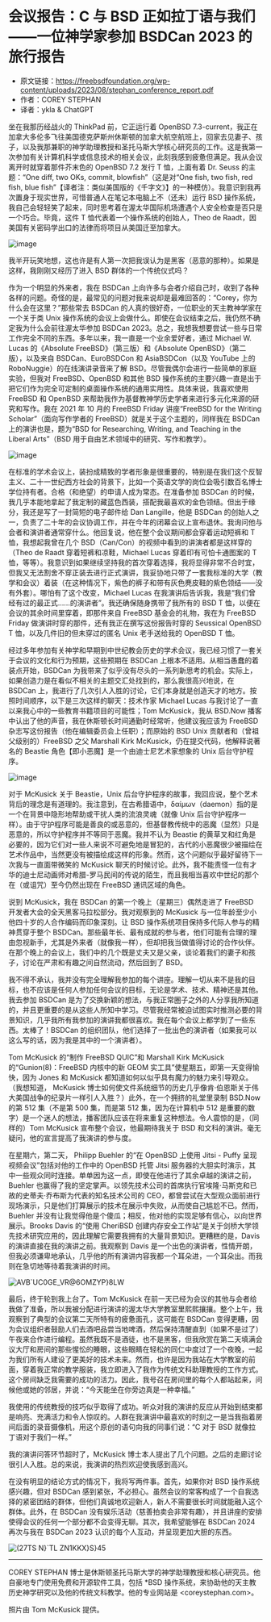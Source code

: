 # 会议报告：C 与 BSD 正如拉丁语与我们——一位神学家参加 BSDCan 2023 的旅行报告

- 原文链接：<https://freebsdfoundation.org/wp-content/uploads/2023/08/stephan_conference_report.pdf>
- 作者：COREY STEPHAN
- 译者：ykla & ChatGPT

坐在我那历经战火的 ThinkPad 前，它正运行着 OpenBSD 7.3-current，我正在加拿大多伦多飞往美国德克萨斯州休斯顿的加拿大航空航班上，回家去见妻子、孩子，以及我那兼职的神学助理教授和圣托马斯大学核心研究员的工作。这是我第一次参加有关计算机科学或信息技术的相关会议，此刻我感到疲惫但满足。我从会议离开时就穿着那件芥末色的 OpenBSD 7.2 发行 T 恤，上面有着 Dr. Seuss 的主题：“One diff, two OKs, commit, blowfish”（这是对“One fish, two fish, red fish, blue fish”【译者注：类似美国版的《千字文》】的一种模仿）。我意识到我再次置身于现实世界，可惜普通人在笔记本电脑上不（还未）运行 BSD 操作系统，我自己会轻轻笑了起来，同时思考着在渥太华国际机场遭遇个人安全检查是否只是一个巧合。毕竟，这件 T 恤代表着一个操作系统的创始人，Theo de Raadt，因美国有关密码学出口的法律而将项目从美国迁至加拿大。

![image](https://github.com/FreeBSD-Ask/freebsd-journal-cn/assets/10327999/a2bda8be-bc86-45d0-945d-7883d255da25)

我半开玩笑地想，这也许是有人第一次把我误认为是黑客（恶意的那种）。如果是这样，我刚刚又经历了进入 BSD 群体的一个传统仪式吗？

作为一个明显的外来者，我在 BSDCan 上向许多与会者介绍自己时，收到了各种各样的问题。奇怪的是，最常见的问题对我来说却是最难回答的：“Corey，你为什么会在这里？”那些常去 BSDCan 的人真的很好奇，一位职业的天主教神学家在一个关于类 Unix 操作系统的会议上会做什么。即使在会议结束之后，我仍然不确定我为什么会前往渥太华参加 BSDCan 2023。总之，我想我想要尝试一些与日常工作完全不同的东西。多年以来，我一直是一个业余爱好者，通过 Michael W. Lucas 的《Absolute FreeBSD》（第三版）和《Absolute OpenBSD》（第二版），以及来自 BSDCan、EuroBSDCon 和 AsiaBSDCon（以及 YouTube 上的 RoboNuggie）的在线演讲录音来了解 BSD。尽管我偶尔会进行一些简单的家庭实验，但我对 FreeBSD、OpenBSD 和其他 BSD 操作系统的主要兴趣一直是出于把它们作为完全可定制的桌面操作系统的通用实用性。具体来说，我喜欢使用 FreeBSD 和 OpenBSD 来帮助我作为基督教神学历史学者来进行多元化来源的研究和写作。我在 2021 年 10 月的 FreeBSD Friday 讲座“FreeBSD for the Writing Scholar”（面向写作学者的 FreeBSD）就是关于这个主题的，同样我在 BSDCan 上的演讲也是，题为“BSD for Researching, Writing, and Teaching in the Liberal Arts”（BSD 用于自由艺术领域中的研究、写作和教学）。

![image](https://github.com/FreeBSD-Ask/freebsd-journal-cn/assets/10327999/b522a335-56b5-433f-a18c-1de23d482424)

在标准的学术会议上，装扮成精致的学者形象是很重要的，特别是在我们这个反智主义、二十一世纪西方社会的背景下，比如一个英语文学的岗位会吸引数百名博士学位持有者。合格（和绝望）的申请人成为常态。在准备参加 BSDCan 的时候，我几乎本能地拿起了我定制的藏蓝色西装，搭配我最喜欢的金色领结。但出于缘分，我还是写了一封简短的电子邮件给 Dan Langille，他是 BSDCan 的创始人之一，负责了二十年的会议协调工作，并在今年的闭幕会议上宣布退休。我询问他与会者和演讲者通常穿什么。他回复说，他在整个会议期间都会穿着运动短裤和 T 恤，我想起我曾在几个 BSD（Can/Con）的视频中看到的讲演者都是这样穿的（Theo de Raadt 穿着短裤和凉鞋，Michael Lucas 穿着印有可怕卡通图案的 T 恤，等等）。我意识到如果继续坚持我的首次穿着选择，我将显得非常不合时宜，但我又无法割舍不穿正装去进行正式演讲，我妥协地只带了一套我标准的大学（教学和会议）着装（在这种情况下，紫色的裤子和带有灰色麂皮鞋的紫色领结——没有外套）。哪怕有了这个改变，Michael Lucas 在我演讲后告诉我，我是“我们曾经有过的最正式……的演讲者”。我还确保随身携带了我所有的 BSD T 恤，以便在会议的其余时间里穿着，即那件来自 FreeBSD 基金会的礼物，我在为 FreeBSD Friday 做演讲时穿的那件，还有我正在撰写这份报告时穿的 Seussical OpenBSD T 恤，以及几件旧的但未穿过的匿名 Unix 老手送给我的 OpenBSD T 恤。

经过多年参加有关神学和早期到中世纪教会历史的学术会议，我已经习惯了一套关于会议的文化和行为预期，这些预期在 BSDCan 上根本不适用。从相当愚蠢的着装点开始，BSDCan 为我带来了似乎没有尽头的一系列新思考的机会。实际上，如果创造力是在看似不相关的主题交汇处找到的，那么我很高兴地说，在 BSDCan 上，我进行了几次引人入胜的讨论，它们本身就是创造天才的地方。按照时间顺序，以下是三次这样的聊天：技术作家 Michael Lucas 与我讨论了一直以来我心中的一些教育书籍项目的可能性；Tom McKusick，我从 BSD.Now 播客中认出了他的声音，我在休斯顿长时间通勤时经常听，他建议我应该为 FreeBSD 杂志写这份报告（他在编辑委员会上任职）；而原始的 BSD Unix 贡献者和（曾祖父级别的）FreeBSD 之父 Marshall Kirk McKusick，仍在提交代码，他解释说著名的 Beastie 角色【即小恶魔】是一个由迪士尼艺术家想象的 Unix 后台守护程序。

![image](https://github.com/FreeBSD-Ask/freebsd-journal-cn/assets/10327999/10500b8f-4ea9-4d6e-a188-12d24095dbff)

对于 McKusick 关于 Beastie，Unix 后台守护程序的故事，我回应说，整个艺术背后的理念是有道理的。我注意到，在古希腊语中，δαίμων（daemon）指的是一个在背景中隐形地帮助或干扰人类的流浪灵魂（就像 Unix 后台守护程序一样）。由于守护程序可能是善良的或恶意的，但基督教传统中的恶魔（显然）只是恶意的，所以守护程序并不等同于恶魔。我并不认为 Beastie 的黄草叉和红角是必要的，因为它们对一些人来说不可避免地是冒犯的，古代的小恶魔很少被描绘在艺术作品中，当然更没有被描绘成这样的形象。然而，这个问题似乎最好留待下一次我与一直面带微笑的 McKusick 聊天的时候讨论。此外，我不能责怪一位有才华的迪士尼动画师对希腊-罗马民间的传说的陌生，而且我相当喜欢中世纪的那个在（或诅咒）至今仍然出现在 FreeBSD 通讯区域的角色。

说到 McKusick，我在 BSDCan 的第一个晚上（星期三）偶然走进了 FreeBSD 开发者大会的全天黑客马拉松部分。我对观察到的 McKusick 与一位年龄至少小他四十岁的人合作编码而印象深刻。让 BSD 操作系统项目保持多代际人参与的精神贯穿于整个 BSDCan。那些最年长、最有成就的参与者，他们可能有合理的理由忽视新手，尤其是外来者（就像我一样），但却把我当做值得讨论的合作伙伴。在那个晚上的会议上，我们中的几个既是丈夫又是父亲，谈论着我们的妻子和孩子，讨论在严肃和有趣之间自然流动，然后回到了 BSD。

我不得不承认，我并没有完全理解我参加的每个讲座。理解一切从来不是我的目标，也不应该是任何人参加任何会议的目标，无论是学术、技术、精神还是其他。我去参加 BSDCan 是为了交换新颖的想法，与我正常圈子之外的人分享我所知道的，并且更重要的是从这些人所知中学习。尽管我经常被迫试图实时推测必要的背景知识，几乎我所有我参加的演讲我都很喜欢。我在每个会议上都学到了一些东西。太棒了！BSDCan 的组织团队，他们选择了一批出色的演讲者（如果我可以这么写的话，因为我是其中的一个演讲者）。

Tom  McKusick 的“制作 FreeBSD QUIC”和 Marshall Kirk McKusick 的“Gunion(8)：FreeBSD 内核中的新 GEOM 实工具”使星期五，即第一天变得愉快，因为 Jones 和 McKusick 都知道如何以似乎具有魔力的魅力来引导观众。 （我想知道， McKusick 博士如何使文件系统细节的历史几乎像肯·伯恩斯关于伟大美国战争的纪录片一样引人入胜？）此外，在一个拥挤的礼堂里录制 BSD.Now 的第 512 集（不是第 500 集，而是第 512 集，因为在计算机中 512 是重要的数字）是一个迷人的想法，播客团队应该在将来重复这种想法。令人震惊的是，（同样的）Tom McKusick 宣布整个会议，他最期待我关于 BSD 和文科的演讲。毫无疑问，他的宣言提高了我演讲的参与度。

在星期六，第二天， Philipp Buehler 的“在 OpenBSD 上使用 Jitsi - Puffy 呈现视频会议”包括对他的工作中的 OpenBSD 托管 Jitsi 服务器的大胆实时演示，其中一些观众同时连接。单单因为这一点，即使在他进行了其余卓越的演讲之前，Buehler 也赢得了我的坚定掌声。以领先技术公司的首席执行官埃隆·马斯克和已故的史蒂夫·乔布斯为代表的知名技术公司的 CEO，都曾尝试在大型观众面前进行现场演示，只是他们打算展示的技术在展示中失败，从而使自己尴尬不已。然而，Buehler 并没有让我觉得他是个傻瓜；相反，他对他的实现足够有信心，以向世界展示。Brooks Davis 的“使用 CheriBSD 创建内存安全工作站”是关于剑桥大学领先技术研究应用的，因此理解它需要我拥有的大量背景知识。更糟糕的是，Davis 的演讲直接在我的演讲之前。我观察到 Davis 是一个出色的演讲者，性情开朗，但我必须谦卑地承认，几乎他的所有演讲内容我都一个耳朵进，一个耳朵出。而我则在急切地等待着我演讲的时间。

![AVB`UC0GE_VR@6OMZYP}8LW](https://github.com/FreeBSD-Ask/freebsd-journal-cn/assets/10327999/13fadc10-c437-4eb5-926b-5e183c0b5c6f)


最后，终于轮到我上台了。Tom  McKusick 在前一天已经为会议的其他与会者给我做了准备，所以我被分配进行演讲的渥太华大学教室里熙熙攘攘。整个上午，我观察到了典型的会议第二天所特有的疲惫面孔，这可能在 BSDCan 变得更糟，因为会议组织者鼓励人们去酒吧品尝当地啤酒，然后保持清醒直到（如果不是过了）午夜来合作进行编程。虽然我既不是酒徒，也不是黑客，但我欣赏在第二天填满会议大厅和房间的那些惺忪的睡眼，这些眼睛在轻松的同仁中度过了一个夜晚，一起为我们所有人建设了更美好的技术未来。然而，也许是因为我站在大学教室的前面，穿着我正常的教学服装，我立即进入了我作为传统文科助理教授的工作方式。这个房间缺乏我需要的成功的活力。因此，我号召在房间里的每个人都站起来，问候他或她的邻居，并说：“今天能坐在你旁边真是一种幸福。”

我使用的传统教授的技巧似乎取得了成功。听众对我的演讲的反应从开始到结束都是响亮、充满活力和令人惊叹的。人群在我演讲中最喜欢的时刻之一是当我指着房间后面的录音摄像机，用这个原创的语句向我的同事们说：“C 对于 BSD 就像拉丁语对于我们一样。”

我的演讲问答环节超时了，McKusick 博士本人提出了几个问题。之后的走廊讨论很引人入胜。总的来说，我演讲的热烈欢迎使我感到高兴。

在没有明显的结论方式的情况下，我将写两件事。首先，如果你对 BSD 操作系统感兴趣，但对 BSDCan 感到紧张，不必担心。虽然会议的常客构成了一个自我选择的紧密团结的群体，但他们真诚地欢迎新人，新人不需要很长时间就能融入这个群体。此外，在 BSDCan 没有娱乐活动（慈善拍卖会非常有趣），并且讲座的安排使得会议的任何一个部分都不会变得无聊。其次，我希望能够在 BSDCan 2024 再次与我在 BSDCan 2023 认识的每个人互动，并呈现更加大胆的东西。


![(27TS N}`TL ZN1KKX}S}45](https://github.com/FreeBSD-Ask/freebsd-journal-cn/assets/10327999/c487b48f-220f-4b48-b4a9-20cd7902b279)


---

COREY STEPHAN 博士是休斯顿圣托马斯大学的神学助理教授和核心研究员。他自豪地专门使用免费和开源软件工具，包括 \*BSD 操作系统，来协助他的天主教历史神学研究以及他的传统文科教学。他的专业网站是 <coreystephan.com>。

照片由 Tom McKusick 提供。
